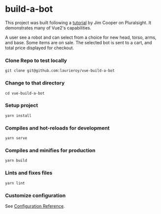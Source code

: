 # build-a-bot

This project was built following a [tutorial](https://www.pluralsight.com/courses/vuejs-fundamentals) by Jim Cooper on Pluralsight. It demonstrates many of Vue2's capabilities.

A user see a robot and can select from a choice for new head, torso, arms, and base. Some items are on sale. The selected bot is sent to a cart, and total price displayed for checkout.
<!-- Bot price no longer displays in checkout.  -->
<!-- Also eslint is playing well w/prettier.  -->

### Clone Repo to test locally
```
git clone git@github.com:laurieroy/vue-build-a-bot
```

### Change to that directory
```
cd vue-build-a-bot
```

### Setup project 
```
yarn install
```

### Compiles and hot-reloads for development
```
yarn serve
```

### Compiles and minifies for production
```
yarn build
```

### Lints and fixes files
```
yarn lint
```

### Customize configuration
See [Configuration Reference](https://cli.vuejs.org/config/).
